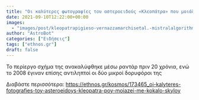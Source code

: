 ```yaml
---
title: "Οι καλύτερες φωτογραφίες του αστεροειδούς «Κλεοπάτρα» που μοιάζει με κόκαλο σκύλου"
date: 2021-09-10T12:22:00+00:00
images:
  - "images/post/kleopatrapigieso-vernazzamarchisetal.-mistralalgorithmonera-cnrs.jpg"
author: "AstroBot"
categories: ["Ειδήσεις"]
tags: ["ethnos.gr"]
draft: false
---
```


Το περίεργο σχήμα της ανακαλύφθηκε μέσω ραντάρ πριν 20 χρόνια, ενώ το 2008 έγιναν επίσης αντιληπτοί οι δύο μικροί δορυφόροι της

Διαβάστε περισσότερα: https://ethnos.gr/kosmos/173465_oi-kalyteres-fotografies-toy-asteroeidoys-kleopatra-poy-moiazei-me-kokalo-skyloy
